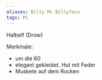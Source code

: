 ```yaml
---
aliases: Billy Mc Billyface
tags: PC
---
```


Halbelf (Drow)


Merkmale:
- um die 60
- elegant gekleidet. Hut mit Feder
- Muskete auf dem Rucken